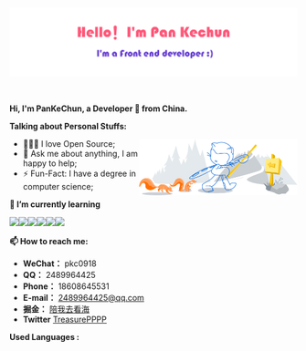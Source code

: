 <!-- Your title -->

![](./assets/introduce.png)

&nbsp;

**Hi, I'm  PanKeChun, a Developer 🚀 from China.**

<!-- Talking about you -->
**Talking about Personal Stuffs:**

<!-- Any image aligned to the right. Beware the width -->
<img width="55%" align="right" alt="Github" src="./assets/git-header.svg" />

- 👨🏽‍💻 I love Open Source;
- 💬 Ask me about anything, I am happy to help;
- ⚡️ Fun-Fact: I have a degree in computer science;

**🌱 I’m currently learning**

<code><img src="https://img.shields.io/badge/typescript-black.svg?style=for-the-badge&logo=typescript"/></code><code><img src="https://img.shields.io/badge/-JavaScript-black?style=for-the-badge&logo=JavaScript"/></code><code><img src="https://img.shields.io/badge/-Go-black?style=for-the-badge&logo=go"/></code><code><img src="https://img.shields.io/badge/node.js-black?style=for-the-badge&logo=node.js"/></code><code><img src="https://img.shields.io/badge/react-black.svg?style=for-the-badge&logo=react"/></code><code><img src="https://img.shields.io/badge/vuejs-black.svg?style=for-the-badge&logo=vuedotjs"/></code>

**📫 How to reach me:**

- **WeChat：** pkc0918
- **QQ：** 2489964425
- **Phone：** 18608645531
- **E-mail：** 2489964425@qq.com
- **掘金：** [陪我去看海](https://juejin.cn/user/1574156384076631)
- **Twitter** [TreasurePPPP](https://twitter.com/TreasurePPPP)

**Used Languages :** 

<img align="center" width="50%" src="https://github-readme-stats.vercel.app/api/top-langs/?username=pkc918&layout=compact&theme=buefy&hide_border=true" alt="" /><img align="center" width="50%"  src="https://github-readme-stats.vercel.app/api?username=pkc918&show_icons=true&theme=buefy&hide_border=true" alt="" /> 


